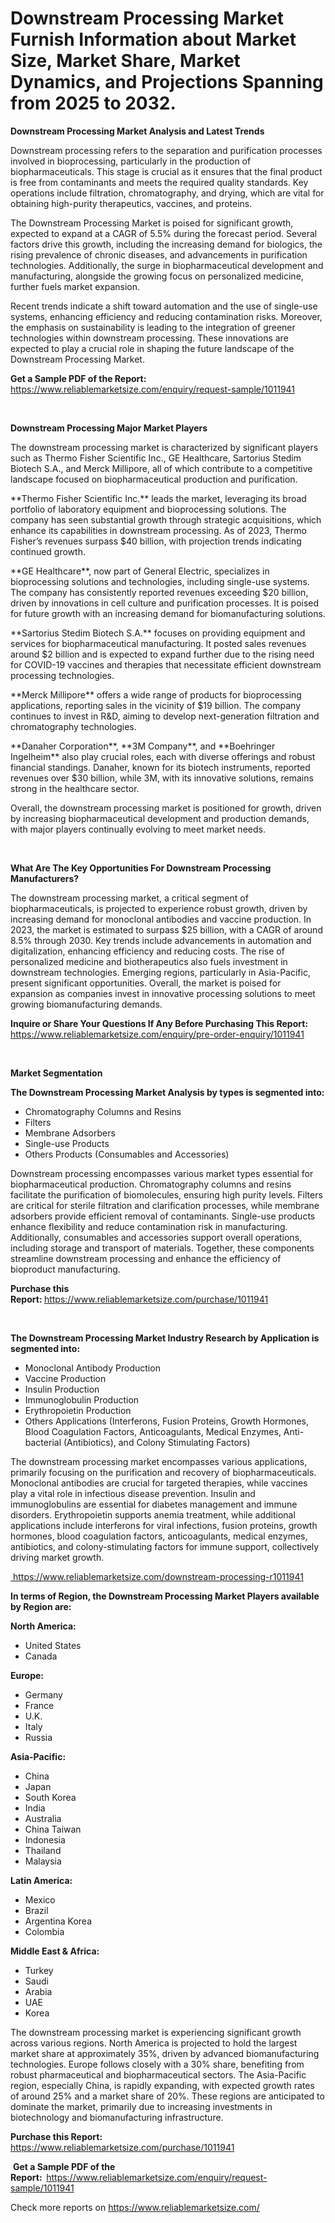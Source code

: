 <p><h1>Downstream Processing Market Furnish Information about Market Size, Market Share, Market Dynamics, and Projections Spanning from 2025 to 2032.</h1></p><p><strong>Downstream Processing Market Analysis and Latest Trends</strong></p>
<p><p>Downstream processing refers to the separation and purification processes involved in bioprocessing, particularly in the production of biopharmaceuticals. This stage is crucial as it ensures that the final product is free from contaminants and meets the required quality standards. Key operations include filtration, chromatography, and drying, which are vital for obtaining high-purity therapeutics, vaccines, and proteins.</p><p>The Downstream Processing Market is poised for significant growth, expected to expand at a CAGR of 5.5% during the forecast period. Several factors drive this growth, including the increasing demand for biologics, the rising prevalence of chronic diseases, and advancements in purification technologies. Additionally, the surge in biopharmaceutical development and manufacturing, alongside the growing focus on personalized medicine, further fuels market expansion. </p><p>Recent trends indicate a shift toward automation and the use of single-use systems, enhancing efficiency and reducing contamination risks. Moreover, the emphasis on sustainability is leading to the integration of greener technologies within downstream processing. These innovations are expected to play a crucial role in shaping the future landscape of the Downstream Processing Market.</p></p>
<p><strong>Get a Sample PDF of the Report:&nbsp;</strong> <a href="https://www.reliablemarketsize.com/enquiry/request-sample/1011941?utm_campaign=2802&utm_medium=2&utm_source=Github&utm_content=ia&utm_term=06032025&utm_id=downstream-processing">https://www.reliablemarketsize.com/enquiry/request-sample/1011941</a></p>
<p>&nbsp;</p>
<p><strong>Downstream Processing Major Market Players</strong></p>
<p><p>The downstream processing market is characterized by significant players such as Thermo Fisher Scientific Inc., GE Healthcare, Sartorius Stedim Biotech S.A., and Merck Millipore, all of which contribute to a competitive landscape focused on biopharmaceutical production and purification.</p><p>**Thermo Fisher Scientific Inc.** leads the market, leveraging its broad portfolio of laboratory equipment and bioprocessing solutions. The company has seen substantial growth through strategic acquisitions, which enhance its capabilities in downstream processing. As of 2023, Thermo Fisher’s revenues surpass $40 billion, with projection trends indicating continued growth.</p><p>**GE Healthcare**, now part of General Electric, specializes in bioprocessing solutions and technologies, including single-use systems. The company has consistently reported revenues exceeding $20 billion, driven by innovations in cell culture and purification processes. It is poised for future growth with an increasing demand for biomanufacturing solutions.</p><p>**Sartorius Stedim Biotech S.A.** focuses on providing equipment and services for biopharmaceutical manufacturing. It posted sales revenues around $2 billion and is expected to expand further due to the rising need for COVID-19 vaccines and therapies that necessitate efficient downstream processing technologies.</p><p>**Merck Millipore** offers a wide range of products for bioprocessing applications, reporting sales in the vicinity of $19 billion. The company continues to invest in R&D, aiming to develop next-generation filtration and chromatography technologies.</p><p>**Danaher Corporation**, **3M Company**, and **Boehringer Ingelheim** also play crucial roles, each with diverse offerings and robust financial standings. Danaher, known for its biotech instruments, reported revenues over $30 billion, while 3M, with its innovative solutions, remains strong in the healthcare sector.</p><p>Overall, the downstream processing market is positioned for growth, driven by increasing biopharmaceutical development and production demands, with major players continually evolving to meet market needs.</p></p>
<p>&nbsp;</p>
<p><strong>What Are The Key Opportunities For Downstream Processing Manufacturers?</strong></p>
<p><p>The downstream processing market, a critical segment of biopharmaceuticals, is projected to experience robust growth, driven by increasing demand for monoclonal antibodies and vaccine production. In 2023, the market is estimated to surpass $25 billion, with a CAGR of around 8.5% through 2030. Key trends include advancements in automation and digitalization, enhancing efficiency and reducing costs. The rise of personalized medicine and biotherapeutics also fuels investment in downstream technologies. Emerging regions, particularly in Asia-Pacific, present significant opportunities. Overall, the market is poised for expansion as companies invest in innovative processing solutions to meet growing biomanufacturing demands.</p></p>
<p><strong>Inquire or Share Your Questions If Any Before Purchasing This Report:</strong> <a href="https://www.reliablemarketsize.com/enquiry/pre-order-enquiry/1011941?utm_campaign=2802&utm_medium=2&utm_source=Github&utm_content=ia&utm_term=06032025&utm_id=downstream-processing">https://www.reliablemarketsize.com/enquiry/pre-order-enquiry/1011941</a></p>
<p>&nbsp;</p>
<p><strong>Market Segmentation</strong></p>
<p><strong>The Downstream Processing Market Analysis by types is segmented into:</strong></p>
<p><ul><li>Chromatography Columns and Resins</li><li>Filters</li><li>Membrane Adsorbers</li><li>Single-use Products</li><li>Others Products (Consumables and Accessories)</li></ul></p>
<p><p>Downstream processing encompasses various market types essential for biopharmaceutical production. Chromatography columns and resins facilitate the purification of biomolecules, ensuring high purity levels. Filters are critical for sterile filtration and clarification processes, while membrane adsorbers provide efficient removal of contaminants. Single-use products enhance flexibility and reduce contamination risk in manufacturing. Additionally, consumables and accessories support overall operations, including storage and transport of materials. Together, these components streamline downstream processing and enhance the efficiency of bioproduct manufacturing.</p></p>
<p><strong>Purchase this Report:&nbsp;</strong><a href="https://www.reliablemarketsize.com/purchase/1011941?utm_campaign=2802&utm_medium=2&utm_source=Github&utm_content=ia&utm_term=06032025&utm_id=downstream-processing">https://www.reliablemarketsize.com/purchase/1011941</a></p>
<p>&nbsp;</p>
<p><strong>The Downstream Processing Market Industry Research by Application is segmented into:</strong></p>
<p><ul><li>Monoclonal Antibody Production</li><li>Vaccine Production</li><li>Insulin Production</li><li>Immunoglobulin Production</li><li>Erythropoietin Production</li><li>Others Applications (Interferons, Fusion Proteins, Growth Hormones, Blood Coagulation Factors, Anticoagulants, Medical Enzymes, Anti-bacterial (Antibiotics), and Colony Stimulating Factors)</li></ul></p>
<p><p>The downstream processing market encompasses various applications, primarily focusing on the purification and recovery of biopharmaceuticals. Monoclonal antibodies are crucial for targeted therapies, while vaccines play a vital role in infectious disease prevention. Insulin and immunoglobulins are essential for diabetes management and immune disorders. Erythropoietin supports anemia treatment, while additional applications include interferons for viral infections, fusion proteins, growth hormones, blood coagulation factors, anticoagulants, medical enzymes, antibiotics, and colony-stimulating factors for immune support, collectively driving market growth.</p></p>
<p><a href="https://www.reliablemarketsize.com/downstream-processing-r1011941?utm_campaign=2802&utm_medium=2&utm_source=Github&utm_content=ia&utm_term=06032025&utm_id=downstream-processing">&nbsp;https://www.reliablemarketsize.com/downstream-processing-r1011941</a></p>
<p><strong>In terms of Region, the Downstream Processing Market Players available by Region are:</strong></p>
<p>
    <p> <strong> North America: </strong>
        <ul>
            <li>United States</li>
            <li>Canada</li>
        </ul>
        </p> 
    <p> <strong> Europe: </strong>
        <ul>
            <li>Germany</li>
            <li>France</li>
            <li>U.K.</li>
            <li>Italy</li>
            <li>Russia</li>
        </ul>
        </p> 
    <p> <strong> Asia-Pacific: </strong>
        <ul>
            <li>China</li>
            <li>Japan</li>
            <li>South Korea</li>
            <li>India</li>
            <li>Australia</li>
            <li>China Taiwan</li>
            <li>Indonesia</li>
            <li>Thailand</li>
            <li>Malaysia</li>
        </ul>
        </p> 
    <p> <strong> Latin America: </strong>
        <ul>
            <li>Mexico</li>
            <li>Brazil</li>
            <li>Argentina Korea</li>
            <li>Colombia</li>
        </ul>
        </p> 
    <p> <strong> Middle East & Africa: </strong>
        <ul>
            <li>Turkey</li>
            <li>Saudi</li>
            <li>Arabia</li>
            <li>UAE</li>
            <li>Korea</li>
        </ul>
    </p>
    </p>
<p><p>The downstream processing market is experiencing significant growth across various regions. North America is projected to hold the largest market share at approximately 35%, driven by advanced biomanufacturing technologies. Europe follows closely with a 30% share, benefiting from robust pharmaceutical and biopharmaceutical sectors. The Asia-Pacific region, especially China, is rapidly expanding, with expected growth rates of around 25% and a market share of 20%. These regions are anticipated to dominate the market, primarily due to increasing investments in biotechnology and biomanufacturing infrastructure.</p></p>
<p><strong>Purchase this Report: </strong><a href="https://www.reliablemarketsize.com/purchase/1011941?utm_campaign=2802&utm_medium=2&utm_source=Github&utm_content=ia&utm_term=06032025&utm_id=downstream-processing">https://www.reliablemarketsize.com/purchase/1011941</a></p>
<p>&nbsp;<strong>Get a Sample PDF of the Report:&nbsp;&nbsp;</strong><a href="https://www.reliablemarketsize.com/enquiry/request-sample/1011941?utm_campaign=2802&utm_medium=2&utm_source=Github&utm_content=ia&utm_term=06032025&utm_id=downstream-processing">https://www.reliablemarketsize.com/enquiry/request-sample/1011941</a></p>
<p><strong></strong></p>
<p>Check more reports on <a href="https://www.reliablemarketsize.com/?utm_campaign=2802&utm_medium=2&utm_source=Github&utm_content=ia&utm_term=06032025&utm_id=downstream-processing">https://www.reliablemarketsize.com/</a></p>